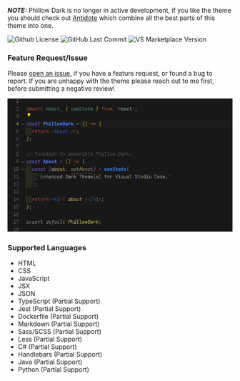 ***NOTE:*** Phillow Dark is no longer in active development, if you like the theme you should check out [Antidote](https://marketplace.visualstudio.com/items?itemName=philecker.antidote) which combine all the best parts of this theme into one.


![Github License](https://flat.badgen.net/github/license/philecker/phillow-dark/)
![GitHub Last Commit](https://flat.badgen.net/github/last-commit/philecker/phillow-dark/main/)
![VS Marketplace Version](https://flat.badgen.net/vs-marketplace/v/philecker.phillow-dark)

### Feature Request/Issue

Please [open an issue](https://github.com/philecker/phillow-dark/issues), if you have a feature request, or found a bug to report. If you are unhappy with the theme please reach out to me first, before submitting a negative review!

![Phillow Dark Preview](images/PhillowDark_Preview.png)

### Supported Languages

* HTML
* CSS
* JavaScript
* JSX
* JSON
* TypeScript (Partial Support)
* Jest (Partial Support)
* Dockerfile (Partial Support)
* Markdown (Partial Support)
* Sass/SCSS (Partial Support)
* Less (Partial Support)
* C# (Partial Support)
* Handlebars (Partial Support)
* Java (Partial Support)
* Python (Partial Support)